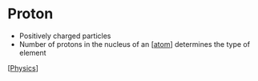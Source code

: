 # Proton

- Positively charged particles
- Number of protons in the nucleus of an [[atom]] determines the type of element

[[Physics]]

[//begin]: # "Autogenerated link references for markdown compatibility"
[atom]: atom "Atom"
[physics]: physics "Physics"
[//end]: # "Autogenerated link references"